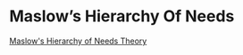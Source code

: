 # Maslow’s Hierarchy Of Needs

[Maslow's Hierarchy of Needs Theory](https://www.simplypsychology.org/maslow.html)